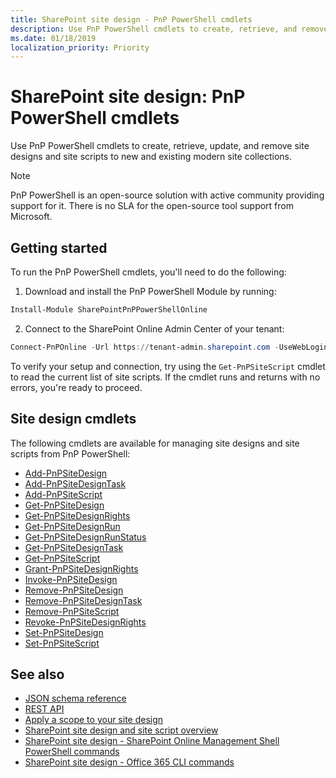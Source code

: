 ```yaml
---
title: SharePoint site design - PnP PowerShell cmdlets
description: Use PnP PowerShell cmdlets to create, retrieve, and remove site designs and site scripts.
ms.date: 01/18/2019
localization_priority: Priority
---
```


# SharePoint site design: PnP PowerShell cmdlets

Use PnP PowerShell cmdlets to create, retrieve, update, and remove site designs and site scripts to new and existing modern site collections.

> [!NOTE]
> PnP PowerShell is an open-source solution with active community providing support for it. There is no SLA for the open-source tool support from Microsoft.

## Getting started

To run the PnP PowerShell cmdlets, you'll need to do the following:

1. Download and install the PnP PowerShell Module by running:

```PowerShell
Install-Module SharePointPnPPowerShellOnline
```

2. Connect to the SharePoint Online Admin Center of your tenant:

```PowerShell
Connect-PnPOnline -Url https://tenant-admin.sharepoint.com -UseWebLogin
```

To verify your setup and connection, try using the `Get-PnPSiteScript` cmdlet to read the current list of site scripts. If the cmdlet runs and returns with no errors, you're ready to proceed.

## Site design cmdlets

The following cmdlets are available for managing site designs and site scripts from PnP PowerShell:

- [Add-PnPSiteDesign](https://docs.microsoft.com/powershell/module/sharepoint-pnp/Add-PnPSiteDesign?view=sharepoint-ps)
- [Add-PnPSiteDesignTask](https://docs.microsoft.com/powershell/module/sharepoint-pnp/Add-PnPSiteDesignTask?view=sharepoint-ps)
- [Add-PnPSiteScript](https://docs.microsoft.com/powershell/module/sharepoint-pnp/Add-PnPSiteScript?view=sharepoint-ps)
- [Get-PnPSiteDesign](https://docs.microsoft.com/powershell/module/sharepoint-pnp/Get-PnPSiteDesign?view=sharepoint-ps)
- [Get-PnPSiteDesignRights](https://docs.microsoft.com/powershell/module/sharepoint-pnp/Get-PnPSiteDesignRights?view=sharepoint-ps)
- [Get-PnPSiteDesignRun](https://docs.microsoft.com/powershell/module/sharepoint-pnp/Get-PnPSiteDesignRun?view=sharepoint-ps)
- [Get-PnPSiteDesignRunStatus](https://docs.microsoft.com/powershell/module/sharepoint-pnp/Get-PnPSiteDesignRunStatus?view=sharepoint-ps)
- [Get-PnPSiteDesignTask](https://docs.microsoft.com/powershell/module/sharepoint-pnp/Get-PnPSiteDesignTask?view=sharepoint-ps)
- [Get-PnPSiteScript](https://docs.microsoft.com/powershell/module/sharepoint-pnp/Get-PnPSiteScript?view=sharepoint-ps)
- [Grant-PnPSiteDesignRights](https://docs.microsoft.com/powershell/module/sharepoint-pnp/Grant-PnPSiteDesignRights?view=sharepoint-ps)
- [Invoke-PnPSiteDesign](https://docs.microsoft.com/powershell/module/sharepoint-pnp/Invoke-PnPSiteDesign?view=sharepoint-ps)
- [Remove-PnPSiteDesign](https://docs.microsoft.com/powershell/module/sharepoint-pnp/Remove-PnPSiteDesign?view=sharepoint-ps)
- [Remove-PnPSiteDesignTask](https://docs.microsoft.com/powershell/module/sharepoint-pnp/Remove-PnPSiteDesignTask?view=sharepoint-ps)
- [Remove-PnPSiteScript](https://docs.microsoft.com/powershell/module/sharepoint-pnp/Remove-PnPSiteScript?view=sharepoint-ps)
- [Revoke-PnPSiteDesignRights](https://docs.microsoft.com/powershell/module/sharepoint-pnp/Revoke-PnPSiteDesignRights?view=sharepoint-ps)
- [Set-PnPSiteDesign](https://docs.microsoft.com/powershell/module/sharepoint-pnp/Set-PnPSiteDesign?view=sharepoint-ps)
- [Set-PnPSiteScript](https://docs.microsoft.com/powershell/module/sharepoint-pnp/Set-PnPSiteScript?view=sharepoint-ps)


## See also

- [JSON schema reference](site-design-json-schema.md)
- [REST API](site-design-rest-api.md)
- [Apply a scope to your site design](site-design-scoping.md)
- [SharePoint site design and site script overview](site-design-overview.md)
- [SharePoint site design - SharePoint Online Management Shell PowerShell commands](site-design-powershell.md)
- [SharePoint site design - Office 365 CLI commands](site-design-o365cli.md)
